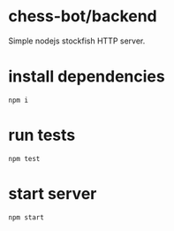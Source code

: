 # chess-bot/backend

Simple nodejs stockfish HTTP server.

# install dependencies

`npm i`

# run tests

`npm test`

# start server

`npm start`
